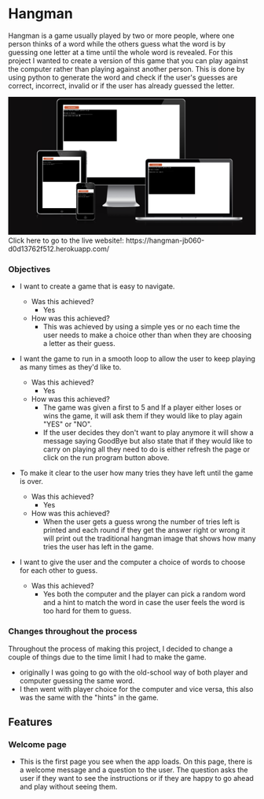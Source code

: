 # Hangman

Hangman is a game usually played by two or more people, where one person thinks of a word while the others guess what the word is by guessing one letter at a time until the whole word is revealed.
For this project I wanted to create a version of this game that you can play against the computer rather than playing against another person.
This is done by using python to generate the word and check if the user's guesses are correct, incorrect, invalid or if the user has already guessed the letter.

<img src ="images/responsive screenshot.png" alt="image of app on different sized screens">
Click here to go to the live website!: https://hangman-jb060-d0d13762f512.herokuapp.com/

### Objectives

- I want to create a game that is easy to navigate. 
    - Was this achieved?
        - Yes
    - How was this achieved?
        - This was achieved by using a simple  yes or no each time the user needs to make a choice other than when they are choosing a letter as their guess.  
                        
 - I want the game to run in a smooth loop to allow the user to keep playing as many times as they'd like to. 
    - Was this achieved?
        - Yes
    - How was this achieved?
        - The game was given a first to 5 and If a player either loses or wins the game, it will ask them if they would like to play again "YES" or "NO".
        - If the user decides they don't want to play anymore it will show a message saying GoodBye but also state that if they would like to carry on playing all they need to do is either refresh the page or click on the run program button above.

- To make it clear to the user how many tries they have left until the game is over.
    - Was this achieved?
        - Yes
    - How was this achieved?
        - When the user gets a guess wrong the number of tries left is printed and each round if they get the answer right or wrong it will print out the traditional hangman image that shows how many tries the user has left in the game.

- I want to give the user and the computer a choice of words to choose for each other to guess.
   - Was this achieved?
      - Yes both the computer and the player can pick a random word and a hint to match the word in case the user feels the word is too hard for them to guess.

### Changes throughout the process   

Throughout the process of making this project, I decided to change a couple of things due to the time limit I had to make the game.
- originally I was going to go with the old-school way of both player and computer guessing the same word.
- I then went with player choice for the computer and vice versa, this also was the same with the "hints" in the game.

## Features 

### Welcome page
- This is the first page you see when the app loads. On this page, there is a 
  welcome message and a question to the user. 
  The question asks the user if
  they want to see the instructions or if they are happy to go ahead and play without seeing them.
  
   <img src="/workspace/hangman/images/1.png" alt= "">

   <img src="/workspace/hangman/images/2.png" alt= "">

   <img src="/workspace/hangman/images/3.png" alt= "">

   <img src="/workspace/hangman/images/4.png" alt= "">

   <img src="/workspace/hangman/images/5.png" alt= "">

   <img src="/workspace/hangman/images/6.png" alt= "">

   <img src="/workspace/hangman/images/7.png" alt= "">

   <img src="/workspace/hangman/images/8.png" alt= "">

   <img src="/workspace/hangman/images/9.png" alt= "">

   <img src="/workspace/hangman/images/10.png" alt= "">

   <img src="/workspace/hangman/images/11.png" alt= "">

   <img src="/workspace/hangman/images/12.png" alt= "">

   <img src="/workspace/hangman/images/13.png" alt= "">

   <img src="/workspace/hangman/images/14.png" alt= "">

   <img src="/workspace/hangman/images/15.png" alt= "">

   <img src="/workspace/hangman/images/16.png" alt= "">



  


  
